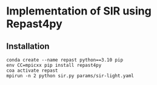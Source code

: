 # Implementation of SIR using Repast4py

## Installation
```
conda create --name repast python==3.10 pip
env CC=mpicxx pip install repast4py
coa activate repast
mpirun -n 2 python sir.py params/sir-light.yaml
```
